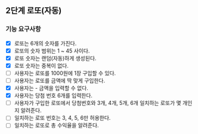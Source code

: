 ## 2단계 로또(자동)

### 기능 요구사항

* [x] 로또는 6개의 숫자를 가진다.
* [x] 로또의 숫자 범위는 1 ~ 45 사이다.
* [x] 로또 숫자는 랜덤(자동)하게 생성된다.
* [x] 로또 숫자는 중복이 없다.
* [ ] 사용자는 로또를 1000원에 1장 구입할 수 있다.
* [ ] 사용자는 로또를 금액에 딱 맞게 구입한다.
* [x] 사용자는 - 금액을 입력할 수 없다. 
* [x] 사용자는 당첨 번호 6개를 입력한다.
* [ ] 사용자가 구입한 로또에서 당첨번호와 3개, 4개, 5개, 6개 일치하는 로또가 몇 개인지 알려준다.
* [ ] 일치하는 로또 번호는 3, 4, 5, 6만 허용한다.
* [ ] 일치하는 로또로 총 수익율을 알려준다.
